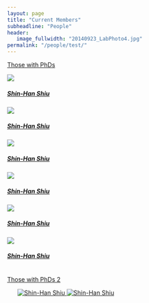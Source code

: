 ```yaml
---
layout: page
title: "Current Members"
subheadline: "People"
header:
   image_fullwidth: "20140923_LabPhoto4.jpg"
permalink: "/people/test/"
---
```


<html class="no-js" lang="en">
<a href="{{ site.url }}/people">
<body>

Those with PhDs
<div class="small-block-grid-2 medium-block-grid-3 large-block-grid-4">
<div class="column">
<img class="thumbnail" src="{{ people/shinhan.jpg }}{{ test1 }}">
<h5>Shin-Han Shiu</h5>
</div>
<div class="column">
<img class="thumbnail" src="{{ site.urlimg }}{{ shinhan.jpg }}">
<h5>Shin-Han Shiu</h5>
</div>
<div class="column">
<img class="thumbnail" src="shinhan.jpg">
<h5>Shin-Han Shiu</h5>
</div>
<div class="column">
<img class="thumbnail" src="shinhan">
<h5>Shin-Han Shiu</h5>
</div>
<div class="column">
<img class="thumbnail" src="shinhan.png">
<h5>Shin-Han Shiu</h5>
</div>
<div class="column">
<img src="shinhan.png">
<h5>Shin-Han Shiu</h5>
</div>
</div>
</div>
</body>
</html>


<html class="no-js" lang="en">
<body>

Those with PhDs 2
<ul class="small-block-grid-2 medium-block-grid-3 large-block-grid-4">
  <img src="{{ site.urlimg }}{{ shinhan.jpg }}" alt='Shin-Han Shiu'>
  <img src="{{ site.urlimg }}{{ people/melissa.jpg }}" alt='Shin-Han Shiu'>

</body>
</html>